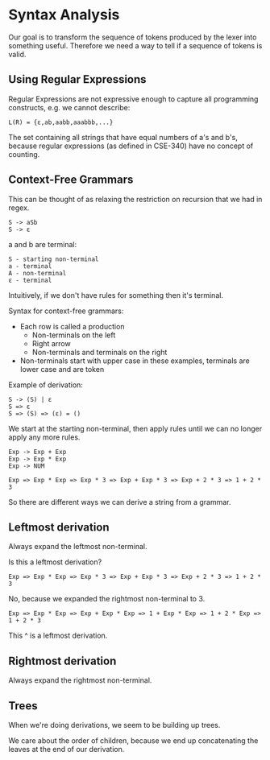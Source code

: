 # Syntax Analysis #

Our goal is to transform the sequence of tokens produced by the lexer
into something useful. Therefore we need a way to tell if a sequence of
tokens is valid.


## Using Regular Expressions ##

Regular Expressions are not expressive enough to capture all programming
constructs, e.g. we cannot describe:

    L(R) = {ɛ,ab,aabb,aaabbb,...}

The set containing all strings that have equal numbers of a's and b's,
because regular expressions (as defined in CSE-340) have no concept of
counting.


## Context-Free Grammars ##

This can be thought of as relaxing the restriction on recursion that we
had in regex.

    S -> aSb
    S -> ɛ

a and b are terminal:

    S - starting non-terminal
    a - terminal
    A - non-terminal
    ɛ - terminal

Intuitively, if we don't have rules for something then it's terminal.

Syntax for context-free grammars:
  * Each row is called a production
    - Non-terminals on the left
    - Right arrow
    - Non-terminals and terminals on the right
  * Non-terminals start with upper case in these examples, terminals are
    lower case and are token

Example of derivation:

    S -> (S) | ɛ
    S => ɛ
    S => (S) => (ɛ) = ()

We start at the starting non-terminal, then apply rules until we can no
longer apply any more rules.

    Exp -> Exp + Exp
    Exp -> Exp * Exp
    Exp -> NUM

    Exp => Exp * Exp => Exp * 3 => Exp + Exp * 3 => Exp + 2 * 3 => 1 + 2 * 3

So there are different ways we can derive a string from a grammar.


## Leftmost derivation ##

Always expand the leftmost non-terminal.

Is this a leftmost derivation?

    Exp => Exp * Exp => Exp * 3 => Exp + Exp * 3 => Exp + 2 * 3 => 1 + 2 * 3

No, because we expanded the rightmost non-terminal to 3.

    Exp => Exp * Exp => Exp + Exp * Exp => 1 + Exp * Exp => 1 + 2 * Exp => 1 + 2 * 3

This ^ is a leftmost derivation.


## Rightmost derivation ##

Always expand the rightmost non-terminal.


## Trees ##

When we're doing derivations, we seem to be building up trees.

We care about the order of children, because we end up concatenating the
leaves at the end of our derivation.

